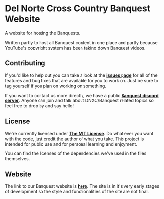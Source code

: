 Del Norte Cross Country Banquest Website
========================================

A website for hosting the Banquests.

Written partly to host all Banquest content in one place and partly because
YouTube's copyright system has been taking down Banquest videos.

Contributing
------------

If you'd like to help out you can take a look at the
[**issues page**][issues page] for all of the features
and bug fixes that are available for you to work on. Just be 
sure to tag yourself if you plan on working on something.

If you want to contact us more directly, we have a public [**Banquest discord 
server**][discord server]. Anyone can join and talk about DNXC/Banquest related topics so
feel free to drop by and say hello!

License
-------

We're currently licensed under [**The MIT License**][license].
Do what ever you want with the code, just credit the author of what you take.
This project is intended for public use and for personal learning and enjoyment.

You can find the licenses of the dependencies we've used in the files themselves.

Website
-------

The link to our Banquest website is [**here**][site]. The site is in it's
very early stages of development so the style and functionalities of the site are
not final.

[issues page]: https://github.com/DNXC/DNXC.github.io/issues
[discord server]: https://discord.gg/014VpW8bujkM3v5IO
[license]: https://github.com/DNXC/DNXC.github.io/blob/gh-pages/LICENSE.md
[site]: https://dnxc.github.io/
